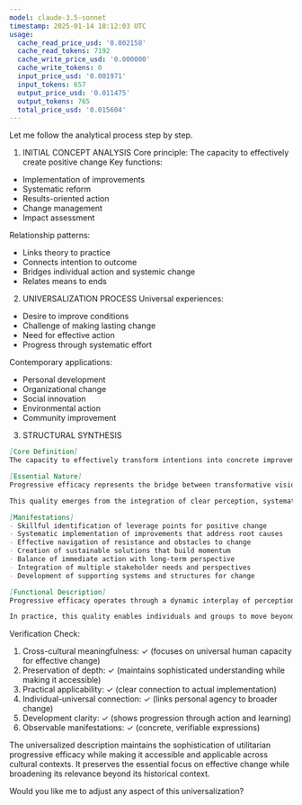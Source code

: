 ```yaml
---
model: claude-3.5-sonnet
timestamp: 2025-01-14 18:12:03 UTC
usage:
  cache_read_price_usd: '0.002158'
  cache_read_tokens: 7192
  cache_write_price_usd: '0.000000'
  cache_write_tokens: 0
  input_price_usd: '0.001971'
  input_tokens: 657
  output_price_usd: '0.011475'
  output_tokens: 765
  total_price_usd: '0.015604'
---
```


Let me follow the analytical process step by step.

1. INITIAL CONCEPT ANALYSIS
Core principle: The capacity to effectively create positive change
Key functions:
- Implementation of improvements
- Systematic reform
- Results-oriented action
- Change management
- Impact assessment

Relationship patterns:
- Links theory to practice
- Connects intention to outcome
- Bridges individual action and systemic change
- Relates means to ends

2. UNIVERSALIZATION PROCESS
Universal experiences:
- Desire to improve conditions
- Challenge of making lasting change
- Need for effective action
- Progress through systematic effort

Contemporary applications:
- Personal development
- Organizational change
- Social innovation
- Environmental action
- Community improvement

3. STRUCTURAL SYNTHESIS

```markdown
[Core Definition]
The capacity to effectively transform intentions into concrete improvements through systematic action, combining practical wisdom with result-oriented effort to create sustainable positive change in any sphere of life, from personal development to social systems.

[Essential Nature]
Progressive efficacy represents the bridge between transformative vision and actual improvement, manifesting as the skilled capacity to identify, initiate, and implement positive changes that endure. It combines strategic thinking with practical capability, merging the understanding of how systems change with the ability to effect that change through deliberate, well-designed action.

This quality emerges from the integration of clear perception, systematic understanding, and skilled action, enabling individuals to move from recognizing what needs to change to actually creating that change in sustainable ways. It represents the mature development of human agency in service of improvement.

[Manifestations]
- Skillful identification of leverage points for positive change
- Systematic implementation of improvements that address root causes
- Effective navigation of resistance and obstacles to change
- Creation of sustainable solutions that build momentum
- Balance of immediate action with long-term perspective
- Integration of multiple stakeholder needs and perspectives
- Development of supporting systems and structures for change

[Functional Description]
Progressive efficacy operates through a dynamic interplay of perception, understanding, and action. It begins with the clear recognition of improvement opportunities, develops through systematic analysis of possibilities and constraints, and manifests through skilled implementation that considers both immediate effects and longer-term consequences. This quality grows through iterative cycles of action and reflection, each attempt at change building greater capacity for effective intervention.

In practice, this quality enables individuals and groups to move beyond mere good intentions to create tangible improvements. It manifests as the ability to design and implement changes that actually work, to adapt approaches based on feedback, and to build sustainable momentum for positive transformation. Whether applied to personal habits, organizational systems, or social structures, it represents the mature capability to effect meaningful change through skilled action.
```

Verification Check:
1. Cross-cultural meaningfulness: ✓ (focuses on universal human capacity for effective change)
2. Preservation of depth: ✓ (maintains sophisticated understanding while making it accessible)
3. Practical applicability: ✓ (clear connection to actual implementation)
4. Individual-universal connection: ✓ (links personal agency to broader change)
5. Development clarity: ✓ (shows progression through action and learning)
6. Observable manifestations: ✓ (concrete, verifiable expressions)

The universalized description maintains the sophistication of utilitarian progressive efficacy while making it accessible and applicable across cultural contexts. It preserves the essential focus on effective change while broadening its relevance beyond its historical context.

Would you like me to adjust any aspect of this universalization?